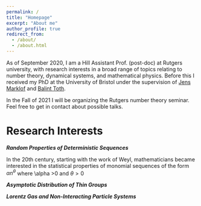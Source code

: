 ```yaml
---
permalink: /
title: "Homepage"
excerpt: "About me"
author_profile: true
redirect_from: 
  - /about/
  - /about.html
---
```


As of September 2020, I am a Hill Assistant Prof. (post-doc) at Rutgers university, with research interests in a broad range of topics relating to number theory, dynamical systems, and mathematical physics. Before this I received my PhD at the University of Bristol under the supervision of [Jens Marklof](https://people.maths.bris.ac.uk/~majm/home.html) and [Balint Toth](https://sites.google.com/view/balint-toth-math/home). 

In the Fall of 2021 I will be organizing the Rutgers number theory seminar. Feel free to get in contact about possible talks.

**Research Interests**
=====
***Random Properties of Deterministic Sequences***

In the 20th century, starting with the work of Weyl, mathematicians became interested in the statistical properties of monomial sequences of the form $\alpha n^\theta$ where \alpha >0 and $\theta >0$

***Asymptotic Distribution of Thin Groups***

***Lorentz Gas and Non-Interacting Particle Systems***


